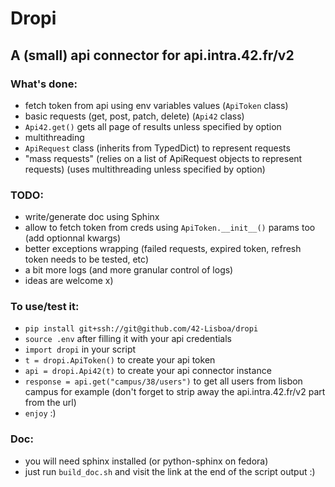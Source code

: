 # Dropi
## A (small) api connector for api.intra.42.fr/v2

### What's done:
- fetch token from api using env variables values (`ApiToken` class)
- basic requests (get, post, patch, delete) (`Api42` class)
- `Api42.get()` gets all page of results unless specified by option
- multithreading
- `ApiRequest` class (inherits from TypedDict) to represent requests
- "mass requests" (relies on a list of ApiRequest objects to represent requests) (uses multithreading unless specified by option)

### TODO:
- write/generate doc using Sphinx
- allow to fetch token from creds using `ApiToken.__init__()` params too (add optionnal kwargs)
- better exceptions wrapping (failed requests, expired token, refresh token needs to be tested, etc)
- a bit more logs (and more granular control of logs)
- ideas are welcome x) 

### To use/test it:
- `pip install git+ssh://git@github.com/42-Lisboa/dropi`
- `source .env` after filling it with your api credentials
- `import dropi` in your script
- `t = dropi.ApiToken()` to create your api token
- `api = dropi.Api42(t)` to create your api connector instance
- `response = api.get("campus/38/users")` to get all users from lisbon campus for example (don't forget to strip away the api.intra.42.fr/v2 part from the url)
- `enjoy` :) 

### Doc:
 - you will need sphinx installed (or python-sphinx on fedora)
 - just run `build_doc.sh` and visit the link at the end of the script output :)
